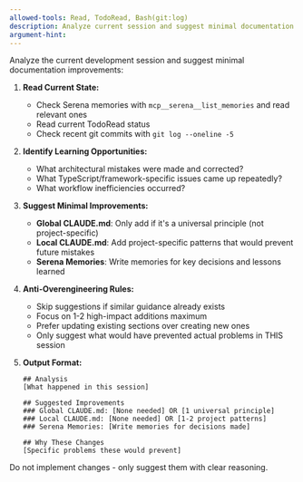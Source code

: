 ```yaml
---
allowed-tools: Read, TodoRead, Bash(git:log)
description: Analyze current session and suggest minimal documentation improvements
argument-hint: 
---
```


Analyze the current development session and suggest minimal documentation improvements:

1. **Read Current State:**
   - Check Serena memories with `mcp__serena__list_memories` and read relevant ones
   - Read current TodoRead status
   - Check recent git commits with `git log --oneline -5`

2. **Identify Learning Opportunities:**
   - What architectural mistakes were made and corrected?
   - What TypeScript/framework-specific issues came up repeatedly?
   - What workflow inefficiencies occurred?

3. **Suggest Minimal Improvements:**
   - **Global CLAUDE.md**: Only add if it's a universal principle (not project-specific)
   - **Local CLAUDE.md**: Add project-specific patterns that would prevent future mistakes
   - **Serena Memories**: Write memories for key decisions and lessons learned

4. **Anti-Overengineering Rules:**
   - Skip suggestions if similar guidance already exists
   - Focus on 1-2 high-impact additions maximum
   - Prefer updating existing sections over creating new ones
   - Only suggest what would have prevented actual problems in THIS session

5. **Output Format:**
   ```
   ## Analysis
   [What happened in this session]
   
   ## Suggested Improvements
   ### Global CLAUDE.md: [None needed] OR [1 universal principle]
   ### Local CLAUDE.md: [None needed] OR [1-2 project patterns]
   ### Serena Memories: [Write memories for decisions made]
   
   ## Why These Changes
   [Specific problems these would prevent]
   ```

Do not implement changes - only suggest them with clear reasoning.